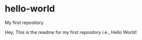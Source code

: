 # hello-world
My first repository

Hey, This is the readme for my first repository i.e., Hello World!
